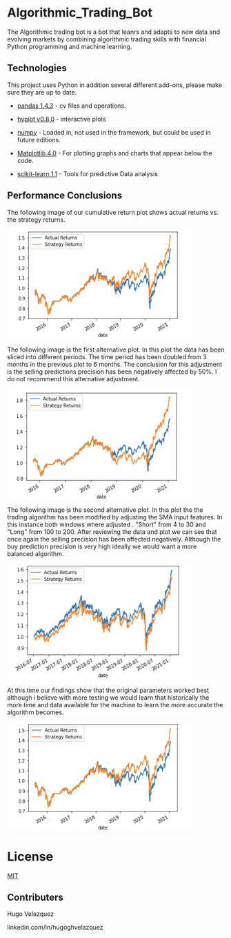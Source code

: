 # Algorithmic_Trading_Bot
The Algorithmic trading bot is a bot that leanrs and adapts to new data and evolving markets by combining algorithmic trading skills
with financial Python programming and machine learning.

## Technologies

This project uses Python in addition several different add-ons, please make sure they are up to date.

* [pandas 1.4.3](https://github.com/pandas-dev/pandas/blob/main/README.md) - cv files and operations.

* [hvplot v0.8.0](https://qithub.com/holoviz/hvplot#readme) - interactive plots

* [numpy](https://https://numpy.org/) - Loaded in, not used in the framework, but could be used in future editions.

* [Matplotlib 4.0](https://matplotlib.org/) - For plotting graphs and charts that appear below the code.

* [scikit-learn 1.1](https://scikit-learn.org/stable/) - Tools for predictive Data analysis

## Performance Conclusions
The following image of our cumulative return plot shows actual returns vs. the strategy returns.

![cumulative return plot](images/cumretplot.png)

The following image is the first alternative plot. In this plot the data has been sliced into different periods. The time period has been
doubled from 3 months in the previous plot to 6 months. The conclusion for this adjustment is the selling predictions precision has been negatively
affected by 50%. I do not recommend this alternative adjustment.

![alternative image 1](images/alternative1.png)

The following image is the second alternative plot. In this plot the the trading algorithm has been modified by adjusting the SMA
input features. In this instance both windows where adjusted . "Short" from 4 to 30 and "Long" from 100 to 200. After reviewing the data 
and plot we can see that once again the selling precision has been affected negatively. Although the buy prediction precision is very high
ideally we would want a more balanced algorithm.

![alternative image 2](images/alternative2.png)

At this time our findings show that the original parameters worked best although i believe with more testing we would learn that
historically the more time and data available for the machine to learn the more accurate the algorithm becomes.

![cumulative return plot](images/cumretplot.png)

# License
[MIT](license)

## Contributers
Hugo Velazquez

linkedin.com/in/hugoghvelazquez

